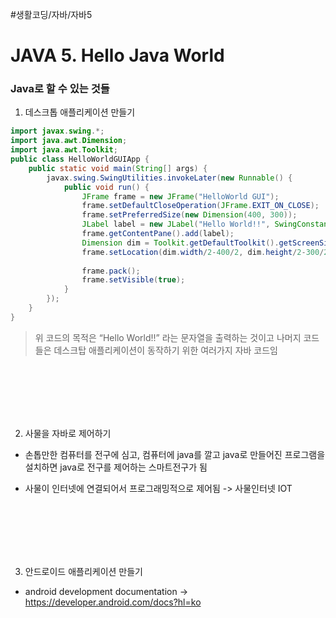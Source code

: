 #생활코딩/자바/자바5

# JAVA 5. Hello Java World
### Java로 할 수 있는 것들
1. 데스크톱 애플리케이션 만들기
```java
import javax.swing.*;
import java.awt.Dimension;
import java.awt.Toolkit;
public class HelloWorldGUIApp {
	public static void main(String[] args) {
		javax.swing.SwingUtilities.invokeLater(new Runnable() {
			public void run() {
				JFrame frame = new JFrame("HelloWorld GUI");
				frame.setDefaultCloseOperation(JFrame.EXIT_ON_CLOSE);
				frame.setPreferredSize(new Dimension(400, 300));
				JLabel label = new JLabel("Hello World!!", SwingConstants.CENTER);
				frame.getContentPane().add(label);
				Dimension dim = Toolkit.getDefaultToolkit().getScreenSize();
				frame.setLocation(dim.width/2-400/2, dim.height/2-300/2);
				
				frame.pack();
				frame.setVisible(true);
			}
		});
	}
}
```
> 위 코드의 목적은 “Hello World!!” 라는 문자열을 출력하는 것이고 나머지 코드들은 데스크탑 애플리케이션이 동작하기 위한 여러가지 자바 코드임  
  
  
  <br/><br/><br/><br/><br/>
  
  
2. 사물을 자바로 제어하기
- 손톱만한 컴퓨터를 전구에 심고, 컴퓨터에 java를 깔고 java로 만들어진 프로그램을 설치하면  java로 전구를 제어하는 스마트전구가 됨
- 사물이 인터넷에 연결되어서 프로그래밍적으로 제어됨 -> 사물인터넷 IOT  
  
  
  <br/><br/><br/><br/><br/>
  
  
3. 안드로이드 애플리케이션 만들기
- android development documentation -> https://developer.android.com/docs?hl=ko

